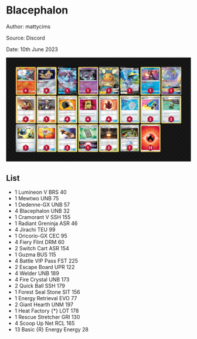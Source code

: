 # Blacephalon

Author: mattycims

Source: Discord

Date: 10th June 2023

![decklist](../../images/SVI/Blacephalon/2-%20Blacephalon.png)

## List

* 1 Lumineon V BRS 40
* 1 Mewtwo UNB 75
* 1 Dedenne-GX UNB 57
* 4 Blacephalon UNB 32
* 1 Cramorant V SSH 155
* 1 Radiant Greninja ASR 46
* 4 Jirachi TEU 99
* 1 Oricorio-GX CEC 95
* 4 Fiery Flint DRM 60
* 2 Switch Cart ASR 154
* 1 Guzma BUS 115
* 4 Battle VIP Pass FST 225
* 2 Escape Board UPR 122
* 4 Welder UNB 189
* 4 Fire Crystal UNB 173
* 2 Quick Ball SSH 179
* 1 Forest Seal Stone SIT 156
* 1 Energy Retrieval EVO 77
* 2 Giant Hearth UNM 197
* 1 Heat Factory {*} LOT 178
* 1 Rescue Stretcher GRI 130
* 4 Scoop Up Net RCL 165
* 13 Basic {R} Energy Energy 28
